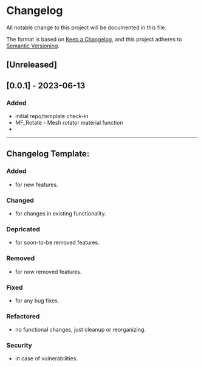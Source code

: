 # Changelog
All notable change to this project will be documented in this file.

The format is based on [Keep a Changelog](https://keepachangelog.com/en/1.0.0/),
and this project adheres to [Semantic Versioning](https://semver.org/spec/v2.0.0.html).

## [Unreleased]

## [0.0.1] - 2023-06-13
### Added
- initial repo/template check-in
- MF_Rotate - Mesh rotator material function
- 




-----------------------------------------------------------------------------
## Changelog Template:
### Added
- for new features.
### Changed
- for changes in existing functionality.
### Depricated
- for soon-to-be removed features.
### Removed
- for now removed features.
### Fixed
- for any bug fixes.
### Refactored
- no functional changes, just cleanup or reorganizing.
### Security
- in case of vulnerabilities.
